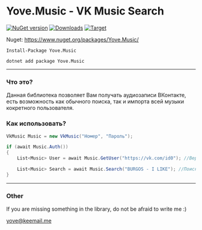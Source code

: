 # Yove.Music - VK Music Search

[![NuGet version](https://badge.fury.io/nu/Yove.Music.svg)](https://badge.fury.io/nu/Yove.Music)
[![Downloads](https://img.shields.io/nuget/dt/Yove.Music.svg)](https://www.nuget.org/packages/Yove.Music)
[![Target](https://img.shields.io/badge/.NET%20Standard-2.0-green.svg)](https://docs.microsoft.com/ru-ru/dotnet/standard/net-standard)

Nuget: https://www.nuget.org/packages/Yove.Music/

```
Install-Package Yove.Music
```

```
dotnet add package Yove.Music
```
___

### Что это?

Данная библиотека позволяет Вам получать аудиозаписи ВКонтакте, есть возможность как обычного поиска, так и импорта всей музыки кокретного пользователя.

### Как использовать?

```csharp
VkMusic Music = new VkMusic("Номер", "Пароль");

if (await Music.Auth())
{
    List<Music> User = await Music.GetUser("https://vk.com/id0"); //Вернет всю музыку пользователя.

    List<Music> Search = await Music.Search("BURGOS - I LIKE"); //Поиск музыки по названию.
}
```

___

### Other

If you are missing something in the library, do not be afraid to write me :)

<yove@keemail.me>